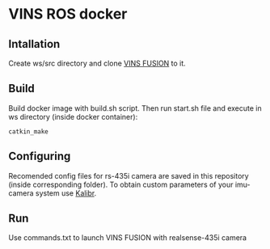 # VINS ROS docker
## Intallation
Create ws/src directory and clone [VINS FUSION](https://github.com/HKUST-Aerial-Robotics/VINS-Fusion) to it.
## Build
Build docker image with build.sh script.
Then run start.sh file and execute in ws directory (inside docker container):
```
catkin_make
```
## Configuring
Recomended config files for rs-435i camera are saved in this repository (inside corresponding folder).
To obtain custom parameters of your imu-camera system use [Kalibr](https://github.com/ethz-asl/kalibr).
## Run
Use commands.txt to launch VINS FUSION with realsense-435i camera